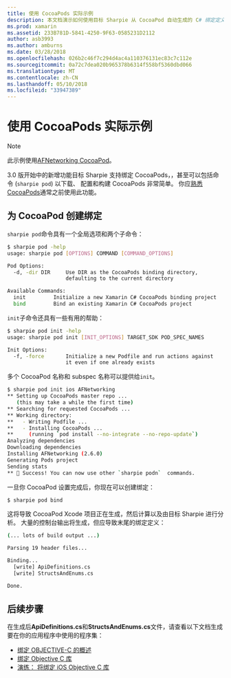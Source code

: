 ```yaml
---
title: 使用 CocoaPods 实际示例
description: 本文档演示如何使用目标 Sharpie 从 CocoaPod 自动生成的 C# 绑定定义。
ms.prod: xamarin
ms.assetid: 233B781D-5841-4250-9F63-0585231D2112
author: asb3993
ms.author: amburns
ms.date: 03/28/2018
ms.openlocfilehash: 026b2c46f7c294d4ac4a110376131ec83c7c112e
ms.sourcegitcommit: 0a72c7dea020b965378b6314f558bf5360dbd066
ms.translationtype: MT
ms.contentlocale: zh-CN
ms.lasthandoff: 05/10/2018
ms.locfileid: "33947389"
---
```

# <a name="real-world-example-using-cocoapods"></a>使用 CocoaPods 实际示例

> [!NOTE]
> 此示例使用[AFNetworking CocoaPod](https://cocoapods.org/pods/AFNetworking)。

3.0 版开始中的新增功能目标 Sharpie 支持绑定 CocoaPods，，甚至可以包括命令 (`sharpie pod`) 以下载、 配置和构建 CocoaPods 非常简单。 你应[熟悉 CocoaPods](https://cocoapods.org)通常之前使用此功能。

## <a name="creating-a-binding-for-a-cocoapod"></a>为 CocoaPod 创建绑定

`sharpie pod`命令具有一个全局选项和两个子命令：

```bash
$ sharpie pod -help
usage: sharpie pod [OPTIONS] COMMAND [COMMAND_OPTIONS]

Pod Options:
  -d, -dir DIR     Use DIR as the CocoaPods binding directory,
                   defaulting to the current directory

Available Commands:
  init         Initialize a new Xamarin C# CocoaPods binding project
  bind         Bind an existing Xamarin C# CocoaPods project
```

`init`子命令还具有一些有用的帮助：

```bash
$ sharpie pod init -help
usage: sharpie pod init [INIT_OPTIONS] TARGET_SDK POD_SPEC_NAMES

Init Options:
  -f, -force       Initialize a new Podfile and run actions against
                   it even if one already exists
```

多个 CocoaPod 名称和 subspec 名称可以提供给`init`。

```bash
$ sharpie pod init ios AFNetworking
** Setting up CocoaPods master repo ...
   (this may take a while the first time)
** Searching for requested CocoaPods ...
** Working directory:
**   - Writing Podfile ...
**   - Installing CocoaPods ...
**     (running `pod install --no-integrate --no-repo-update`)
Analyzing dependencies
Downloading dependencies
Installing AFNetworking (2.6.0)
Generating Pods project
Sending stats
** 🍻 Success! You can now use other `sharpie podn`  commands.
```

一旦你 CocoaPod 设置完成后，你现在可以创建绑定：

```bash
$ sharpie pod bind
```

这将导致 CocoaPod Xcode 项目正在生成，然后计算以及由目标 Sharpie 进行分析。 大量的控制台输出将生成，但应导致末尾的绑定定义：

```bash
(... lots of build output ...)

Parsing 19 header files...

Binding...
  [write] ApiDefinitions.cs
  [write] StructsAndEnums.cs

Done.
```

## <a name="next-steps"></a>后续步骤

在生成后**ApiDefinitions.cs**和**StructsAndEnums.cs**文件，请查看以下文档生成要在你的应用程序中使用的程序集：

- [绑定 OBJECTIVE-C 的概述](~/cross-platform/macios/binding/overview.md)
- [绑定 Objective C 库](~/cross-platform/macios/binding/objective-c-libraries.md)
- [演练： 将绑定 iOS Objective C 库](~/ios/platform/binding-objective-c/walkthrough.md)

